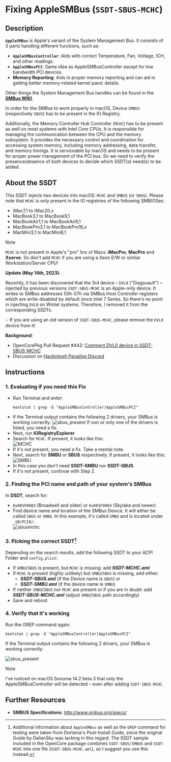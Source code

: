 # Fixing AppleSMBus (`SSDT-SBUS-MCHC`)

## Description
**`AppleSMBus`** is Apple's variant of the System Management Bus. It consists of 3 parts handling different functions, such as:

* **`AppleSMBusController`**: Aids with correct Temperature, Fan, Voltage, ICH, and other readings.  
* **`AppleSMBusPCI`**: Same idea as AppleSMBusController except for low bandwidth PCI devices. 
* **Memory Reporting**: Aids in proper memory reporting and can aid in getting better memory-related kernel panic details.

Other things the System Management Bus handles can be found in the [**SMBus WIKI**](https://en.wikipedia.org/wiki/System_Management_Bus).

In order for the SMBus to work properly in macOS, Device `SMBUS` (respectively `SBUS`) has to be present in the IO Registry. 

Additionally, the Memory Controller Hub Controller (`MCHC`) has to be present as well on most systems with Intel Core CPUs. It is responsible for managing the communication between the CPU and the memory subsystem. It provides the necessary control and coordination for accessing system memory, including memory addressing, data transfer, and memory timings. It is serviceable by macOS and needs to be present for proper power management of the PCI bus. So we need to verify the presence/absence of *both* devices to decide which SSDT(s) need(s) to be added.

## About the SSDT

This SSDT injects two devices into macOS: `MCHC` and `SMBUS` (or `SBUS`). Please note that `MCHC` is only present in the IO registries of the following SMBIOSes:

- iMac7,1 to iMac20,x
- MacBook3,1 to MacBook9,1
- MacBookAir1,1 to MacBookAir9,1
- MacBookPro3,1 to MacBookPro16,x
- MacMini3,1 to MacMini8,1

> [!NOTE]
>
> `MCHC` is not present in Apple's "pro" lins of Macs: **iMacPro**, **MacPro** and **Xserve**. So don't add `MCHC` if you are using a Xeon E/W or similar Workstation/Server CPU!

**Update (May 14th, 2023)**:

Recently, it has been discovered that the 3rd device – `DVL0` ("Diagsvault") – injected by previous versions `SSDT-SBUS-MCHC` is an Apple-only device. It writes to SMBus addresses 50h-57h via SMBus Host Controller registers which are write-disabled by default since Intel 7 Series. So there's no point in injecting `DVL0` on Wintel systems. Therefore, I removed it from the corresponding SSDTs.

:bulb: If you are using an old version of `SSDT-SBUS-MCHC`, please remove the `DVL0` device from it!

**Background**:

- OpenCorePkg Pull Request #442: [Comment DVL0 device in SSDT-SBUS-MCHC](https://github.com/acidanthera/OpenCorePkg/pull/442)
- Discussion on [Hackintosh Paradise Discord](https://discord.com/channels/186648463541272576/1106976787172425880)

## Instructions

### 1. Evaluating if you need this Fix
- Run Terminal and enter:
	```shell
	kextstat | grep -E "AppleSMBusController|AppleSMBusPCI"
	```
- If the Terminal output contains the following 2 drivers, your SMBus is working correctly:
	![sbus_present](https://user-images.githubusercontent.com/76865553/140615883-3c8af435-b09a-4a3e-9746-28f8a05c9e37.png)
	If non or only one of the drivers is listed, you need a fix.
- Next, run **IORegistryExplorer**
- Search for `MCHC`. If present, it looks like this:</br>![MCHC](https://user-images.githubusercontent.com/76865553/189326100-0ee38b2b-942e-4379-bbba-c92cceb75ba4.png)
- If it's not present, you need a fix. Take a mental note.
- Next, search for **SMBU** or **SBUS** respectively. If present, it looks like this:</br>![SMBU](https://user-images.githubusercontent.com/76865553/189326159-96b10b62-4d89-45c5-99b5-d975f51a6463.png)
- In this case you don't need **SSDT-SMBU** nor **SSDT-SBUS**.
- If it's not present, continue with Step 2.

### 2. Finding the PCI name and path of your system's SMBus

In **DSDT**, search for:

- `0x001F0003` (Broadwell and older) or `0x001F0004` (Skylake and newer) 
- Find device name and location of the SMBus Device. It will either be called `SBUS` or `SMBU`. In this example, it's called `SMBU` and is located under `_SB/PCI0/`:</br>![sbusmchc](https://user-images.githubusercontent.com/76865553/177932530-f2190e85-17f2-4d15-9326-c37cd4c410e3.png)

### 3. Picking the correct SSDT[^1]
Depending on the search results, add the following SSDT to your ACPI Folder and `config.plist`:

- If `SMBU`/`SBUS` is present, but `MCHC` is missing: add ***SSDT-MCHC.aml***
- If `MCHC` is present (highly unlikely) but `SMBU`/`SBUS` is missing, add either:
	- ***SSDT-SBUS.aml*** (if the Device name is `SBUS`) or
	- ***SSDT-SMBU.aml*** (if the device name is `SMBU`)
- If neither `SMBU`/`SBUS` nor `MCHC` are present or if you are in doubt: add ***SSDT-SBUS-MCHC.aml*** (adjust `SMBU`/`SBUS` path accordingly)
- Save and reboot.

### 4. Verify that it's working

Run the GREP command again:

```shell
kextstat | grep -E "AppleSMBusController|AppleSMBusPCI"
```

If the Terminal output contains the following 2 drivers, your SMBus is working correctly:

![sbus_present](https://user-images.githubusercontent.com/76865553/140615883-3c8af435-b09a-4a3e-9746-28f8a05c9e37.png)

> [!NOTE]
>
> I've noticed on macOS Sonoma 14.2 beta 3 that only the AppleSMBusController will be detected – even after adding `SSDT-SBUS-MCHC`.

[^1]: Additional information about `AppleSMBus` as well as the `GREP` command for testing  were taken from Dortania's Post-Install Guide, since the original Guide by DalianSky was lacking in this regard. The SSDT sample included in the OpenCore package combines `SSDT-SBUS/SMBUS` and `SSDT-MCHC` into one file (`SSDT-SBUS-MCHC.aml`), so I suggest you use this instead.

## Further Resources
- **SMBUS Specifications**: http://www.smbus.org/specs/
